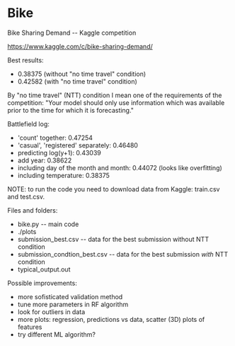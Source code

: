 # Bike

Bike Sharing Demand -- Kaggle competition

https://www.kaggle.com/c/bike-sharing-demand/

Best results:
- 0.38375 (without "no time travel" condition)
- 0.42582 (with "no time travel" condition)

By "no time travel" (NTT) condition I mean one of the requirements of the competition:
"Your model should only use information which was available prior to the time for which it is forecasting."

Battlefield log:
- 'count' together: 0.47254
- 'casual', 'registered' separately: 0.46480
- predicting log(y+1): 0.43039
- add year: 0.38622
- including day of the month and month: 0.44072 (looks like overfitting)
- including temperature: 0.38375

NOTE: to run the code you need to download data from Kaggle: train.csv and test.csv.

Files and folders:
- bike.py -- main code
- ./plots
- submission_best.csv -- data for the best submission without NTT condition
- submission_condtion_best.csv  -- data for the best submission *with* NTT condition
- typical_output.out

Possible improvements:
- more sofisticated validation method
- tune more parameters in RF algorithm
- look for outliers in data
- more plots: regression, predictions vs data, scatter (3D) plots of features
- try different ML algorithm?
